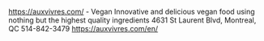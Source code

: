 https://auxvivres.com/ - Vegan
Innovative and delicious vegan food using nothing but the highest quality ingredients
4631 St Laurent Blvd, Montreal, QC
514-842-3479 
https://auxvivres.com/en/


